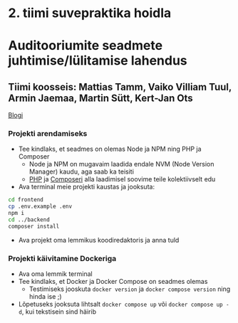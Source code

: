# 2. tiimi suvepraktika hoidla
# Auditooriumite seadmete juhtimise/lülitamise lahendus 
## Tiimi koosseis: Mattias Tamm, Vaiko Villiam Tuul, Armin Jaemaa, Martin Sütt, Kert-Jan Ots

[Blogi](https://github.com/tammmatTLU/suvepraktika_tiim2/wiki/blogi)

### Projekti arendamiseks
- Tee kindlaks, et seadmes on olemas Node ja NPM ning PHP ja Composer
    - Node ja NPM on mugavaim laadida endale NVM (Node Version Manager) kaudu, aga saab ka teisiti
    - [PHP](https://www.php.net/manual/en/install.php) ja [Composeri](https://getcomposer.org/)
    alla laadimisel soovime teile kolektiivselt edu
- Ava terminal meie projekti kaustas ja jooksuta:
```bash
cd frontend
cp .env.example .env
npm i
cd ../backend
composer install
```
- Ava projekt oma lemmikus koodiredaktoris ja anna tuld

### Projekti käivitamine Dockeriga
- Ava oma lemmik terminal
- Tee kindlaks, et Docker ja Docker Compose on seadmes olemas
    - Testimiseks jooskuta `docker version` ja `docker compose version` ning hinda ise ;)
- Lõpetuseks jooksuta lihtsalt `docker compose up` või `docker compose up -d`, kui tekstisein sind häirib
